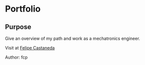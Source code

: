 #	Portfolio
 
##	Purpose 

Give an overview of my path and work as a mechatronics engineer.

Visit at [Felipe Castaneda](https://casprief.github.io/)

    
Author: fcp
